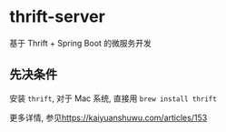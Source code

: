 # thrift-server
基于 Thrift + Spring Boot 的微服务开发

## 先决条件

安装 `thrift`, 对于 Mac 系统, 直接用 `brew install thrift`

更多详情, 参见<https://kaiyuanshuwu.com/articles/153>
